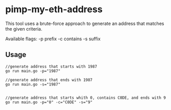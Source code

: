 # pimp-my-eth-address
This tool uses a brute-force approach to generate an address that matches the given criteria.

Available flags:
-p prefix
-c contains
-s suffix
## Usage
```
//generate address that starts with 1987
go run main.go -p="1987"

//generate address that ends with 1987
go run main.go -s="1987"


//generate address that starts whith 0, contains C0DE, and ends with 9
go run main.go -p="0" -c="C0DE" -s="9"
```
